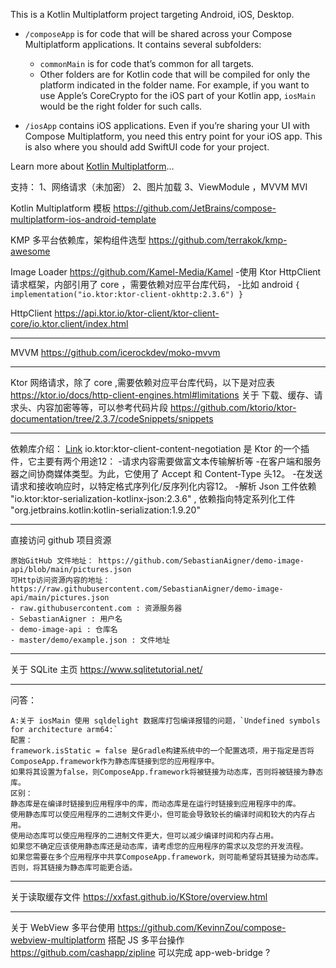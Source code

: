 This is a Kotlin Multiplatform project targeting Android, iOS, Desktop.

* `/composeApp` is for code that will be shared across your Compose Multiplatform applications.
  It contains several subfolders:
  - `commonMain` is for code that’s common for all targets.
  - Other folders are for Kotlin code that will be compiled for only the platform indicated in the folder name.
    For example, if you want to use Apple’s CoreCrypto for the iOS part of your Kotlin app,
    `iosMain` would be the right folder for such calls.

* `/iosApp` contains iOS applications. Even if you’re sharing your UI with Compose Multiplatform, 
  you need this entry point for your iOS app. This is also where you should add SwiftUI code for your project.


Learn more about [Kotlin Multiplatform](https://www.jetbrains.com/help/kotlin-multiplatform-dev/get-started.html)…

支持：
1、网络请求（未加密）
2、图片加载
3、ViewModule ，MVVM MVI


Kotlin Multiplatform 模板
https://github.com/JetBrains/compose-multiplatform-ios-android-template

KMP 多平台依赖库，架构组件选型
https://github.com/terrakok/kmp-awesome

Image Loader
https://github.com/Kamel-Media/Kamel
-使用 Ktor HttpClient 请求框架，内部引用了 core ，需要依赖对应平台库代码，
-比如 android  `{  implementation("io.ktor:ktor-client-okhttp:2.3.6") }`

HttpClient
https://api.ktor.io/ktor-client/ktor-client-core/io.ktor.client/index.html

------
MVVM
https://github.com/icerockdev/moko-mvvm

-----
Ktor 网络请求，除了 core ,需要依赖对应平台库代码，以下是对应表
https://ktor.io/docs/http-client-engines.html#limitations
关于 下载、缓存、请求头、内容加密等等，可以参考代码片段
https://github.com/ktorio/ktor-documentation/tree/2.3.7/codeSnippets/snippets

-----
依赖库介绍：
[Link](https://ktor.io/docs/serialization-client.html) io.ktor:ktor-client-content-negotiation 是 Ktor 的一个插件，它主要有两个用途12：
-请求内容需要做富文本传输解析等
-在客户端和服务器之间协商媒体类型。为此，它使用了 Accept 和 Content-Type 头12。
-在发送请求和接收响应时，以特定格式序列化/反序列化内容12。
-解析 Json 工件依赖 "io.ktor:ktor-serialization-kotlinx-json:2.3.6" , 依赖指向特定系列化工件 "org.jetbrains.kotlin:kotlin-serialization:1.9.20"

----
直接访问 github 项目资源
```
原始GitHub 文件地址： https://github.com/SebastianAigner/demo-image-api/blob/main/pictures.json
可Http访问资源内容的地址：https://raw.githubusercontent.com/SebastianAigner/demo-image-api/main/pictures.json
- raw.githubusercontent.com : 资源服务器
- SebastianAigner : 用户名
- demo-image-api : 仓库名
- master/demo/example.json : 文件地址
```

----
关于 SQLite 主页
https://www.sqlitetutorial.net/


-------
问答：
```
A:关于 iosMain 使用 sqldelight 数据库打包编译报错的问题，`Undefined symbols for architecture arm64:`
配置：
framework.isStatic = false 是Gradle构建系统中的一个配置选项，用于指定是否将ComposeApp.framework作为静态库链接到您的应用程序中。
如果将其设置为false，则ComposeApp.framework将被链接为动态库，否则将被链接为静态库。
区别：
静态库是在编译时链接到应用程序中的库，而动态库是在运行时链接到应用程序中的库。
使用静态库可以使应用程序的二进制文件更小，但可能会导致较长的编译时间和较大的内存占用。
使用动态库可以使应用程序的二进制文件更大，但可以减少编译时间和内存占用。
如果您不确定应该使用静态库还是动态库，请考虑您的应用程序的需求以及您的开发流程。
如果您需要在多个应用程序中共享ComposeApp.framework，则可能希望将其链接为动态库。
否则，将其链接为静态库可能更合适。

```

----
关于读取缓存文件
https://xxfast.github.io/KStore/overview.html

---
关于 WebView 多平台使用
https://github.com/KevinnZou/compose-webview-multiplatform
搭配 JS 多平台操作
https://github.com/cashapp/zipline
可以完成 app-web-bridge ?


